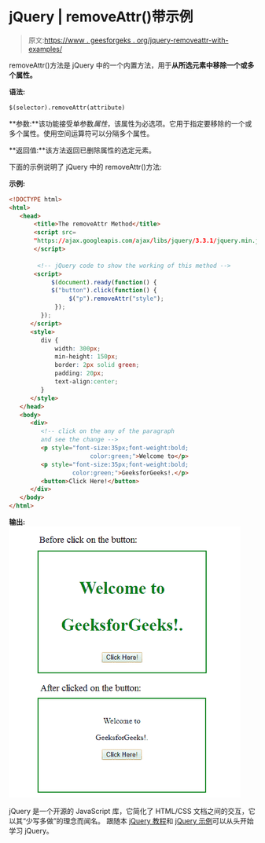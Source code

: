 # jQuery | removeAttr()带示例

> 原文:[https://www . geesforgeks . org/jquery-removeattr-with-examples/](https://www.geeksforgeeks.org/jquery-removeattr-with-examples/)

removeAttr()方法是 jQuery 中的一个内置方法，用于**从所选元素中移除一个或多个属性。**

**语法:**

```html
$(selector).removeAttr(attribute)
```

**参数:**该功能接受单参数*属性*，该属性为必选项。它用于指定要移除的一个或多个属性。使用空间运算符可以分隔多个属性。

**返回值:**该方法返回已删除属性的选定元素。

下面的示例说明了 jQuery 中的 removeAttr()方法:

**示例:**

```html
<!DOCTYPE html>
<html>
   <head>
       <title>The removeAttr Method</title>
       <script src=
       "https://ajax.googleapis.com/ajax/libs/jquery/3.3.1/jquery.min.js">
       </script>

        <!-- jQuery code to show the working of this method -->
       <script>
            $(document).ready(function() {
            $("button").click(function() {
                 $("p").removeAttr("style");
             });
         });
      </script>
      <style>
         div {
             width: 300px;
             min-height: 150px;
             border: 2px solid green;
             padding: 20px;
             text-align:center;
         }
      </style>
   </head>
   <body>
      <div>
         <!-- click on the any of the paragraph
         and see the change -->
         <p style="font-size:35px;font-weight:bold;
                       color:green;">Welcome to</p>
         <p style="font-size:35px;font-weight:bold;
                  color:green;">GeeksforGeeks!.</p>
         <button>Click Here!</button>
      </div>
   </body>
</html>
```

**输出:**
![removeAttr method](img/346a7409446c8480a2d36497e3d9dace.png)

jQuery 是一个开源的 JavaScript 库，它简化了 HTML/CSS 文档之间的交互，它以其“少写多做”的理念而闻名。
跟随本 [jQuery 教程](https://www.geeksforgeeks.org/jquery-tutorials/)和 [jQuery 示例](https://www.geeksforgeeks.org/jquery-examples/)可以从头开始学习 jQuery。